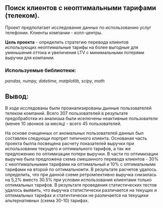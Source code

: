 ## Поиск клиентов с неоптимальными тарифами (телеком).

Проект предполагает исследование данных по использованию услуг телефонии. Клиенты компании - колл-центры.

**Цель проекта** - определить стратегию перевода клиентов использующих неоптимальные тарифы на более выгодные для уменьшения оттока и увеличения LTV с минимальными потерями выручки для компании.


### Используемые библиотеки:
*pandas, numpy, datetime, matplotlib, scipy, math*

## Вывод:

В ходе исследованы были проанализированы дынные пользователей телеком компаний. Всего 307 пользователей в результате предобработки из анализыа были иселючены неактивные пользователи (менее 10 звонков за месяц) - всего 45 пользователей.

На основе очищенных от аномальных пользователей данных был составлен следующи портрет типичного клиента. Основаная часть проекта былпа посвещена расчету показателей выручки при использовании текущего и оптимального тарифов, а так же предложению по оптимизации потери выручки. В части по оптимизации выручке была предложена схема смешанного перевода клиентов - 30% с неоптимальнымии тарифами на оптимальный и 10% с оптимальными тарифами на второй по оптимальномти. В результате расчетов удалось определить, что при данной схеме ретромпективно выручка снизилась на 5,2% вместо 30.5% при условии использования клиентами только оптимальных тарифов.
В результате проведения статистических тестов удалось выявить, что выручка статистически различается на текущих и оптимальных тарифах и статичтически не различается на текущихи альтернативных (схема 30-10) тарифах.
